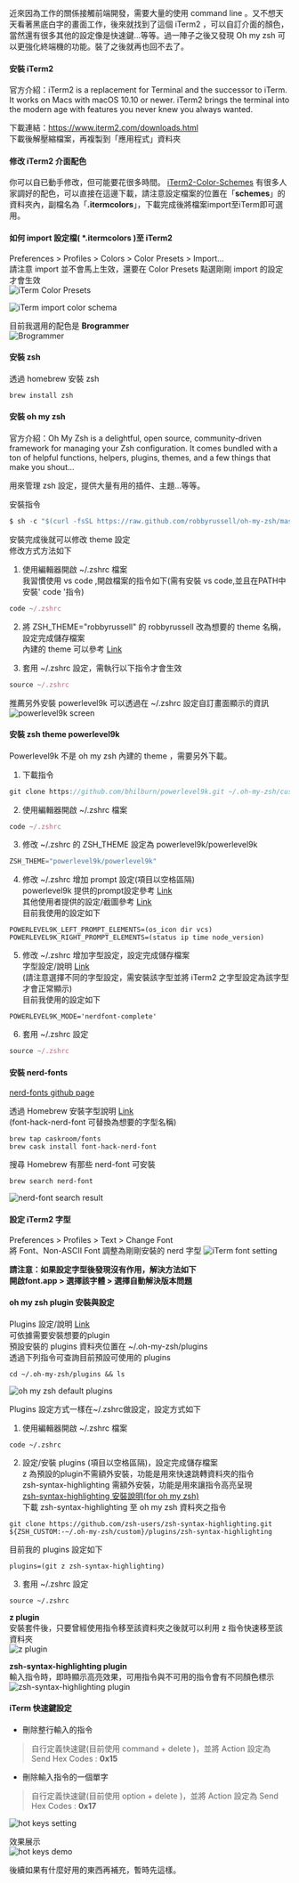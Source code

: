 近來因為工作的關係接觸前端開發，需要大量的使用 command line 。又不想天天看著黑底白字的畫面工作，後來就找到了這個 iTerm2 ，可以自訂介面的顏色，當然還有很多其他的設定像是快速鍵…等等。過一陣子之後又發現 Oh my zsh 可以更強化終端機的功能。裝了之後就再也回不去了。  

#### 安裝 iTerm2
官方介紹：iTerm2 is a replacement for Terminal and the successor to iTerm. It works on Macs with macOS 10.10 or newer. iTerm2 brings the terminal into the modern age with features you never knew you always wanted.  

下載連結：https://www.iterm2.com/downloads.html  
下載後解壓縮檔案，再複製到「應用程式」資料夾  

#### 修改 iTerm2 介面配色
你可以自已動手修改，但可能要花很多時間。 [iTerm2-Color-Schemes](https://github.com/mbadolato/iTerm2-Color-Schemes) 有很多人家調好的配色，可以直接在這邊下載，請注意設定檔案的位置在「**schemes**」的資料夾內，副檔名為「**.itermcolors**」，下載完成後將檔案import至iTerm即可選用。  

#### 如何 import 設定檔( *.itermcolors )至 iTerm2
Preferences > Profiles > Colors > Color Presets > Import...  
請注意 import 並不會馬上生效，還要在 Color Presets 點選剛剛 import 的設定才會生效  
![iTerm Color Presets](articleImages/mac-reform-itermapp/_00.jpg)  

![iTerm import color schema](articleImages/mac-reform-itermapp/_01.jpg)

目前我選用的配色是 **Brogrammer**  
![Brogrammer](articleImages/mac-reform-itermapp/_02.jpg)

#### 安裝 zsh
透過 homebrew 安裝 zsh  
``` javascript
brew install zsh
```

#### 安裝 oh my zsh
官方介紹：Oh My Zsh is a delightful, open source, community-driven framework for managing your Zsh configuration. It comes bundled with a ton of helpful functions, helpers, plugins, themes, and a few things that make you shout...

用來管理 zsh 設定，提供大量有用的插件、主題…等等。  

安裝指令
``` javascript
$ sh -c "$(curl -fsSL https://raw.github.com/robbyrussell/oh-my-zsh/master/tools/install.sh)"
```

安裝完成後就可以修改 theme 設定    
修改方式方法如下  

1. 使用編輯器開啟 ~/.zshrc 檔案  
我習慣使用 vs code ,開啟檔案的指令如下(需有安裝 vs code,並且在PATH中安裝' code '指令)
``` javascript
code ~/.zshrc
```

2. 將 ZSH_THEME="robbyrussell" 的 robbyrussell 改為想要的 theme 名稱，設定完成儲存檔案  
內建的 theme 可以參考 [Link](https://github.com/robbyrussell/oh-my-zsh/wiki/themes)  

3. 套用 ~/.zshrc 設定，需執行以下指令才會生效
``` javascript
source ~/.zshrc
```  

推薦另外安裝 powerlevel9k 可以透過在 ~/.zshrc 設定自訂畫面顯示的資訊  
![powerlevel9k screen](articleImages/mac-reform-itermapp/_03.jpg)

#### 安裝 zsh theme powerlevel9k
Powerlevel9k 不是 oh my zsh 內建的 theme ，需要另外下載。

1. 下載指令
``` javascript
git clone https://github.com/bhilburn/powerlevel9k.git ~/.oh-my-zsh/custom/themes/powerlevel9k
```

2. 使用編輯器開啟 ~/.zshrc 檔案  
``` javascript
code ~/.zshrc
```

3. 修改 ~/.zshrc 的 ZSH_THEME 設定為 powerlevel9k/powerlevel9k  
``` javascript
ZSH_THEME="powerlevel9k/powerlevel9k"
```

4. 修改 ~/.zshrc 增加 prompt 設定(項目以空格區隔)  
powerlevel9k 提供的prompt設定參考 [Link](https://github.com/bhilburn/powerlevel9k#prompt-customization)  
其他使用者提供的設定/截圖參考 [Link](https://github.com/bhilburn/powerlevel9k/wiki/Show-Off-Your-Config)  
目前我使用的設定如下
``` shell
POWERLEVEL9K_LEFT_PROMPT_ELEMENTS=(os_icon dir vcs)
POWERLEVEL9K_RIGHT_PROMPT_ELEMENTS=(status ip time node_version)
``` 

5. 修改 ~/.zshrc 增加字型設定，設定完成儲存檔案  
字型設定/說明 [Link](https://github.com/bhilburn/powerlevel9k/wiki/Install-Instructions#option-4-install-nerd-fonts)  
(請注意選擇不同的字型設定，需安裝該字型並將 iTerm2 之字型設定為該字型才會正常顯示)  
目前我使用的設定如下  
``` shell
POWERLEVEL9K_MODE='nerdfont-complete'
```  

6. 套用 ~/.zshrc 設定
``` javascript
source ~/.zshrc
```  

#### 安裝 nerd-fonts
[nerd-fonts github page](https://github.com/ryanoasis/nerd-fonts)  

透過 Homebrew 安裝字型說明 [Link](https://github.com/ryanoasis/nerd-fonts#option-4-homebrew-fonts)  
(font-hack-nerd-font 可替換為想要的字型名稱)  
``` shell
brew tap caskroom/fonts
brew cask install font-hack-nerd-font
```

搜尋 Homebrew 有那些 nerd-font 可安裝
``` shell
brew search nerd-font
```
![nerd-font search result](articleImages/mac-reform-itermapp/_04.jpg)

#### 設定 iTerm2 字型
Preferences > Profiles > Text > Change Font  
將 Font、Non-ASCII Font 調整為剛剛安裝的 nerd 字型
![iTerm font setting](articleImages/mac-reform-itermapp/_05.jpg)

**請注意：如果設定字型後發現沒有作用，解決方法如下**  
**開啟font.app > 選擇該字體 > 選擇自動解決版本問題**  

#### oh my zsh plugin 安裝與設定
Plugins 設定/說明 [Link](https://github.com/robbyrussell/oh-my-zsh/wiki/Plugins)  
可依據需要安裝想要的plugin  
預設安裝的 plugins 資料夾位置在 ~/.oh-my-zsh/plugins  
透過下列指令可查詢目前預設可使用的 plugins  
``` shell
cd ~/.oh-my-zsh/plugins && ls
```
![oh my zsh default plugins](articleImages/mac-reform-itermapp/_06.jpg)

Plugins 設定方式一樣在~/.zshrc做設定，設定方式如下  
1. 使用編輯器開啟 ~/.zshrc 檔案  
``` shell
code ~/.zshrc
```

2. 設定/安裝 plugins (項目以空格區隔)，設定完成儲存檔案  
z 為預設的plugin不需額外安裝，功能是用來快速跳轉資料夾的指令  
zsh-syntax-highlighting 需額外安裝，功能是用來讓指令高亮呈現  
[zsh-syntax-highlighting 安裝說明(for oh my zsh)](https://github.com/zsh-users/zsh-syntax-highlighting/blob/master/INSTALL.md#oh-my-zsh)  
下載 zsh-syntax-highlighting 至 oh my zsh 資料夾之指令
``` shell
git clone https://github.com/zsh-users/zsh-syntax-highlighting.git ${ZSH_CUSTOM:-~/.oh-my-zsh/custom}/plugins/zsh-syntax-highlighting
```
目前我的 plugins 設定如下  
``` shell
plugins=(git z zsh-syntax-highlighting)
```

3. 套用 ~/.zshrc 設定
``` shell
source ~/.zshrc
```  

**z plugin**  
安裝套件後，只要曾經使用指令移至該資料夾之後就可以利用 z 指令快速移至該資料夾  
![z plugin](articleImages/mac-reform-itermapp/_07.jpg)

**zsh-syntax-highlighting plugin**  
輸入指令時，即時顯示高亮效果，可用指令與不可用的指令會有不同顏色標示  
![zsh-syntax-highlighting plugin](articleImages/mac-reform-itermapp/_08.gif)  

#### iTerm 快速鍵設定
* 刪除整行輸入的指令  
> 自行定義快速鍵(目前使用 command + delete )，並將 Action 設定為 Send Hex Codes : **0x15**  
* 刪除輸入指令的一個單字  
> 自行定義快速鍵(目前使用 option + delete )，並將 Action 設定為 Send Hex Codes : **0x17**  

![hot keys setting](articleImages/mac-reform-itermapp/_09.jpg)  

效果展示  
![hot keys demo](articleImages/mac-reform-itermapp/_10.gif)

後續如果有什麼好用的東西再補充，暫時先這樣。  
